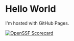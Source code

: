<!DOCTYPE html>
<html>
<body>
<h1>Hello World</h1>
<p>I'm hosted with GitHub Pages.</p>
</body>
</html>

[![OpenSSF Scorecard](https://api.securityscorecards.dev/projects/github.com/danieljlowry/danieljlowry.github.io/badge)](https://securityscorecards.dev/viewer/?uri=github.com/{owner}/{repo})
